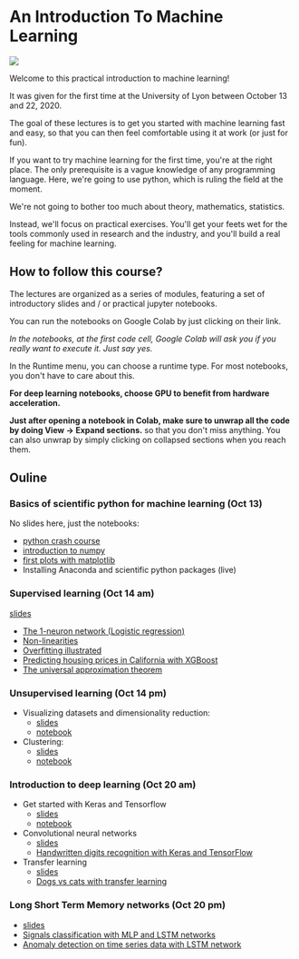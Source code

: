 # An Introduction To Machine Learning


![](doc/images/transfer_learning.jpg)


Welcome to this practical introduction to machine learning! 

It was given for the first time at the University of Lyon  between October 13 and 22, 2020. 

The goal of these lectures is to get you started with machine learning fast and easy, so that you can then feel comfortable using it at work (or just for fun).

If you want to try machine learning for the first time, you're at the right place. The only prerequisite is a vague knowledge of any programming language. Here, we're going to use python, which is ruling the field at the moment.

We're not going to bother too much about theory, mathematics, statistics. 

Instead, we'll focus on practical exercises. You'll get your feets wet for the tools commonly used in research and the industry, and you'll build a real feeling for machine learning.  


## How to follow this course? 

The lectures are organized as a series of modules, featuring a set of introductory slides and / or practical jupyter notebooks. 

You can run the notebooks on Google Colab by just clicking on their link. 

*In the notebooks, at the first code cell, Google Colab will ask you if you really want to execute it. Just say yes.*

In the Runtime menu, you can choose a runtime type. For most notebooks, you don't have to care about this. 

**For deep learning notebooks, choose GPU to benefit from hardware acceleration.**
 
**Just after opening a notebook in Colab, make sure to unwrap all the code by doing View -> Expand sections.** so that you don't miss anything. You can also unwrap by simply clicking on collapsed sections when you reach them. 
 
## Ouline

### Basics of scientific python for machine learning (Oct 13)

No slides here, just the notebooks: 

* [python crash course](https://colab.research.google.com/github/cbernet/introduction_machine_learning/blob/master/notebooks/python_crash_course/01_python_crash_course_for_machine_learning.ipynb) 
* [introduction to numpy](https://colab.research.google.com/github/cbernet/introduction_machine_learning/blob/master/notebooks/python_crash_course/02_numpy_for_machine_learning.ipynb)
* [first plots with matplotlib](https://colab.research.google.com/github/cbernet/introduction_machine_learning/blob/master/notebooks/python_crash_course/03_plotting_for_machine_learning.ipynb) 
* Installing Anaconda and scientific python packages (live)
   
### Supervised learning (Oct 14 am)

[slides](https://docs.google.com/presentation/d/1WTeOmpcj3Fr4KU2-ZASnBPjyNd5OddY6Bmr9YYZaXDs/edit?usp=sharing)

* [The 1-neuron network (Logistic regression)](https://colab.research.google.com/github/cbernet/introduction_machine_learning/blob/master/notebooks/supervised_learning/logistic_regression_1d.ipynb)
* [Non-linearities](https://colab.research.google.com/github/cbernet/introduction_machine_learning/blob/master/notebooks/supervised_learning/logistic_regression_2d.ipynb)
* [Overfitting illustrated](https://colab.research.google.com/github/cbernet/introduction_machine_learning/blob/master/notebooks/supervised_learning/overfitting.ipynb)
* [Predicting housing prices in California with XGBoost](https://colab.research.google.com/github/cbernet/introduction_machine_learning/blob/master/notebooks/supervised_learning/xgboost_housing.ipynb)
* [The universal approximation theorem](https://colab.research.google.com/github/cbernet/introduction_machine_learning/blob/master/notebooks/supervised_learning/universal_approx.ipynb)

### Unsupervised learning (Oct 14 pm)


* Visualizing datasets and dimensionality reduction: 
  * [slides](https://drive.google.com/file/d/1NkmNR3EH2Y9G4mGufoYxgvNpigFIaEAi/view?usp=sharing) 
  * [notebook](https://colab.research.google.com/github/cbernet/introduction_machine_learning/blob/master/notebooks/unsupervised_learning/visualizing_datasets.ipynb)
* Clustering: 
  * [slides](https://drive.google.com/file/d/1NkRtXN9mPscZaE6CMqeJ4l4uNCPvtK9z/view?usp=sharing) 
  * [notebook](https://colab.research.google.com/github/cbernet/introduction_machine_learning/blob/master/notebooks/unsupervised_learning/clustering.ipynb)

### Introduction to deep learning (Oct 20 am)
   
* Get started with Keras and Tensorflow 
  * [slides](https://docs.google.com/presentation/d/1m_5nQO6Phimw5vq_A00UeWar2CvI_GLxR8RgaYo0-04/edit?usp=sharing)
  * [notebook](https://colab.research.google.com/github/cbernet/introduction_machine_learning/blob/master/notebooks/deep_learning_intro/keras_tensorflow_intro.ipynb)
* Convolutional neural networks 
  * [slides](https://docs.google.com/presentation/d/1OJtqOd_Q7CHduzb5-foSTAvQlTOTK1Ia-A6ZPUvQ3JY/edit?usp=sharing)
  * [Handwritten digits recognition with Keras and TensorFlow](https://colab.research.google.com/github/cbernet/introduction_machine_learning/blob/master/notebooks/deep_learning_intro/keras_tensorflow_handwritten_digits.ipynb)
* Transfer learning
  * [slides](https://docs.google.com/presentation/d/14cynveKXJIxwT7JwmPFnYthAazrfJS07M3OTrsm4vJw/edit?usp=sharing)
  * [Dogs vs cats with transfer learning](https://colab.research.google.com/github/cbernet/introduction_machine_learning/blob/master/notebooks/deep_learning_intro/transfer_learning.ipynb)

### Long Short Term Memory networks (Oct 20 pm)
   
* [slides](https://drive.google.com/file/d/1EKOsEx0RnRwae5zKRu1V46FiiN7cLTBI/view?usp=sharing)
* [Signals classification with MLP and LSTM networks](https://colab.research.google.com/github/cbernet/introduction_machine_learning/blob/master/notebooks/lstm/01_Neda-lstm.ipynb)
* [Anomaly detection on time series data with LSTM network](https://colab.research.google.com/github/cbernet/introduction_machine_learning/blob/master/notebooks/lstm/02_lstm_prediction.ipynb)
